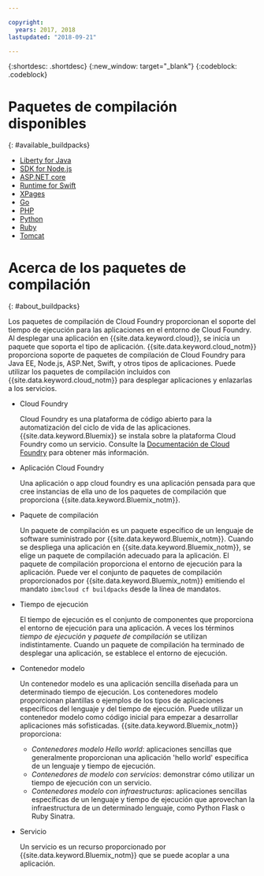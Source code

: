 ```yaml
---

copyright:
  years: 2017, 2018
lastupdated: "2018-09-21"

---
```


{:shortdesc: .shortdesc}
{:new_window: target="_blank"}
{:codeblock: .codeblock}

# Paquetes de compilación disponibles
{: #available_buildpacks}

* [Liberty for Java](/docs/runtimes/liberty/getting-started.html)
* [SDK for Node.js](/docs/runtimes/nodejs/getting-started.html)
* [ASP.NET core](/docs/runtimes/dotnet/getting-started.html)
* [Runtime for Swift](/docs/runtimes/swift/getting-started.html)
* [XPages](/docs/starters/xpages/index.html)
* [Go](/docs/runtimes/go/getting-started.html)
* [PHP](/docs/runtimes/php/getting-started.html)
* [Python](/docs/runtimes/python/getting-started.html)
* [Ruby](/docs/runtimes/ruby/getting-started.html)
* [Tomcat](/docs/runtimes/tomcat/getting-started.html)

# Acerca de los paquetes de compilación
{: #about_buildpacks}

Los paquetes de compilación de Cloud Foundry proporcionan el soporte del tiempo de ejecución para las aplicaciones en el entorno de Cloud Foundry. Al desplegar una aplicación en {{site.data.keyword.cloud}}, se inicia un paquete que soporta el tipo de aplicación. {{site.data.keyword.cloud_notm}} proporciona soporte de paquetes de compilación de Cloud Foundry para Java EE, Node.js, ASP.Net, Swift, y otros tipos de aplicaciones.
Puede utilizar los paquetes de compilación incluidos con {{site.data.keyword.cloud_notm}} para desplegar aplicaciones y enlazarlas a los servicios.

*  Cloud Foundry

    Cloud Foundry es una plataforma de código abierto para la automatización del ciclo de vida de las aplicaciones.  {{site.data.keyword.Bluemix}} se instala sobre la plataforma Cloud Foundry como un servicio. Consulte la [Documentación de Cloud Foundry](https://www.cloudfoundry.org/learn/) para obtener más información.

*  Aplicación Cloud Foundry

   Una aplicación o app cloud foundry es una aplicación pensada para que cree instancias de ella uno de los paquetes de compilación que proporciona {{site.data.keyword.Bluemix_notm}}.

*  Paquete de compilación

   Un paquete de compilación es un paquete específico de un lenguaje de software suministrado por {{site.data.keyword.Bluemix_notm}}. Cuando se despliega una aplicación en {{site.data.keyword.Bluemix_notm}}, se elige un paquete de compilación adecuado para la aplicación. El paquete de compilación proporciona el entorno de ejecución
para la aplicación.  Puede ver el conjunto de paquetes de compilación proporcionados por {{site.data.keyword.Bluemix_notm}} emitiendo el mandato `ibmcloud cf buildpacks` desde la línea de mandatos.

*  Tiempo de ejecución

   El tiempo de ejecución es el conjunto de componentes que proporciona el entorno de ejecución para una aplicación.  A veces los términos *tiempo de ejecución* y *paquete de compilación* se utilizan indistintamente.  Cuando un paquete de compilación ha terminado de desplegar una aplicación, se establece el entorno de ejecución.

*  Contenedor modelo

   Un contenedor modelo es una aplicación sencilla diseñada para un determinado tiempo de ejecución.  Los contenedores modelo proporcionan plantillas o ejemplos de los tipos de aplicaciones específicos del lenguaje y del tiempo de ejecución.  Puede utilizar un contenedor modelo como código inicial para empezar a desarrollar aplicaciones más sofisticadas.  {{site.data.keyword.Bluemix_notm}} proporciona:
   * *Contenedores modelo Hello world*: aplicaciones sencillas que generalmente proporcionan una aplicación 'hello world' específica de un lenguaje y tiempo de ejecución.
   * *Contenedores de modelo con servicios*: demonstrar cómo utilizar un tiempo de ejecución con un servicio.
   * *Contenedores modelo con infraestructuras*: aplicaciones sencillas específicas de un lenguaje y tiempo de ejecución que aprovechan la infraestructura de un determinado lenguaje, como Python Flask o Ruby Sinatra.

*  Servicio

   Un servicio es un recurso proporcionado por {{site.data.keyword.Bluemix_notm}} que se puede acoplar a una aplicación.
